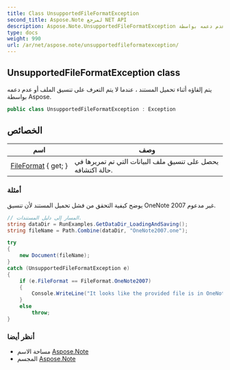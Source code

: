 ```yaml
---
title: Class UnsupportedFileFormatException
second_title: Aspose.Note لمرجع NET API
description: Aspose.Note.UnsupportedFileFormatException فصل. يتم إلقاؤه أثناء تحميل المستند  عندما لا يتم التعرف على تنسيق الملف أو عدم دعمه بواسطة Aspose.
type: docs
weight: 990
url: /ar/net/aspose.note/unsupportedfileformatexception/
---
```

## UnsupportedFileFormatException class

يتم إلقاؤه أثناء تحميل المستند ، عندما لا يتم التعرف على تنسيق الملف أو عدم دعمه بواسطة Aspose.

```csharp
public class UnsupportedFileFormatException : Exception
```

## الخصائص

| اسم | وصف |
| --- | --- |
| [FileFormat](../../aspose.note/unsupportedfileformatexception/fileformat/) { get; } | يحصل على تنسيق ملف البيانات التي تم تمريرها في حالة اكتشافه. |

### أمثلة

يوضح كيفية التحقق من فشل تحميل المستند لأن تنسيق OneNote 2007 غير مدعوم.

```csharp
// المسار إلى دليل المستندات.
string dataDir = RunExamples.GetDataDir_LoadingAndSaving();
string fileName = Path.Combine(dataDir, "OneNote2007.one");

try
{
    new Document(fileName);
}
catch (UnsupportedFileFormatException e)
{
    if (e.FileFormat == FileFormat.OneNote2007)
    {
        Console.WriteLine("It looks like the provided file is in OneNote 2007 format that is not supported.");
    }
    else
        throw;
}
```

### أنظر أيضا

* مساحة الاسم [Aspose.Note](../../aspose.note/)
* المجسم [Aspose.Note](../../)


